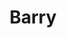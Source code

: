 ---
title: Barry
url: 'https://getbarry.co/'
categories:
  - 6ad9cfc5-eac0-455e-9ad0-f537896373ba
countries:
  - dk
tags:
  - home-owner
description: >
  Få et smart strømforbrug. Udskift din gamle el-leverandør med en app til din
  strøm.
image: null
blueprint: action

---